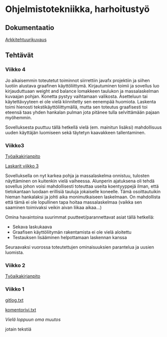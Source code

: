 # Ohjelmistotekniikka, harhoitustyö

## Dokumentaatio
[Arkkitehtuurikuvaus](https://github.com/SPitkanen/ot-harjoitustyo/blob/master/dokumentaatio/arkkitehtuuri.md)

## Tehtävät

### Viikko 4


Jo aikaisemmin toteutetut toiminnot siirrettiin javafx projektiin ja siihen luotiin alustava graafinen käyttöliittymä. Kirjautuminen toimii ja sovellus luo kirjauduttuaan weight and balance lomakkeen taulukon ja massalaskelman kuvaajan pohjan. Konetta pystyy vaihtamaan valikosta. Asetteluun tai käytettävyyteen ei ole vielä kiinnitetty sen eenempää huomiota. Laskenta toimi hienosti tekstikäyttöliittymällä, mutta sen toteutus graafisesti toi eteensä taas yhden hankalan pulman jota pitänee tulla selvittämään pajaan myöhemmin.

Sovelluksesta puuttuu tällä hetkellä vielä (em. mainitun lisäksi) mahdollisuus uuden käyttäjän luomiseen sekä täytetyn kaavakkeen tallentaminen. 


### Viikko3
[Työaikakirjanpito](https://github.com/SPitkanen/ot-harjoitustyo/blob/master/dokumentaatio/tyoaikakirjanpito.md)

[Laskarit viikko 3](https://github.com/SPitkanen/ot-harjoitustyo/tree/master/laskarit/viikko3)

Sovelluksella on nyt karkea pohja ja massalaskelma onnistuu, tulosten näyttäminen on kuitenkin vielä vaiheessa. 
Alunperin ajatuksena oli tehdä sovellus johon voisi mahdollisesti toteuttaa useita koentyyppejä ilman, että tietokantaan luodaan erillisiä tauluja jokaiselle koneelle. Tämä osoittautuikin hieman hankalaksi ja johti aika monimutkaiseen laskelmaan. On mahdollista että tämä ei ole lopullinen tapa hoitaa massalaskelmaa (vaikka sen saaminen toimivaksi veikin aivan liikaa aikaa...)

Omina havaintoina suurimmat puutteet/parannettavat asiat tällä hetkellä:
* Sekava laskukaava
* Graafisen käyttöliitymän rakentamista ei ole vielä aloitettu
* Testauksen lisääminen helpottamaan laskennan kanssa

Seuraavaksi vuorossa toteutettujen ominaisuuksien parantelua ja uusien luomista.


### Viikko 2
[Työaikakirjanpito](https://github.com/SPitkanen/ot-harjoitustyo/blob/master/dokumentaatio/tyoaikakirjanpito.md)


### Viikko 1
[gitlog.txt](https://github.com/SPitkanen/ot-harjoitustyo/blob/master/laskarit/viikko1/gitlog.txt)

[komentorivi.txt](https://github.com/SPitkanen/ot-harjoitustyo/blob/master/laskarit/viikko1/komentorivi.txt)

*Vielä loppuun oma muutos*

jotain tekstiä
